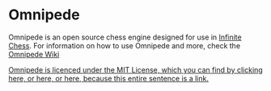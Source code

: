 # Omnipede
Omnipede is an open source chess engine designed for use in [Infinite Chess](https://www.infinitechess.org/). For information on how to use Omnipede and more, check the [Omnipede Wiki](https://github.com/Henry-314159/Omnipede/wiki#welcome-to-the-omnipede-wiki)

[Omnipede is licenced under the MIT License, which you can find by clicking here, or here, or here, because this entire sentence is a link.](LICENSE)
